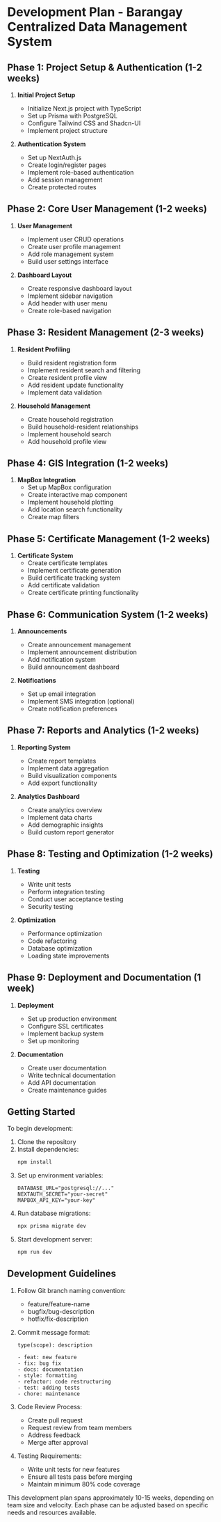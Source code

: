 # Development Plan - Barangay Centralized Data Management System

## Phase 1: Project Setup & Authentication (1-2 weeks)

1. **Initial Project Setup**
   - Initialize Next.js project with TypeScript
   - Set up Prisma with PostgreSQL
   - Configure Tailwind CSS and Shadcn-UI
   - Implement project structure

2. **Authentication System**
   - Set up NextAuth.js
   - Create login/register pages
   - Implement role-based authentication
   - Add session management
   - Create protected routes

## Phase 2: Core User Management (1-2 weeks)

1. **User Management**
   - Implement user CRUD operations
   - Create user profile management
   - Add role management system
   - Build user settings interface

2. **Dashboard Layout**
   - Create responsive dashboard layout
   - Implement sidebar navigation
   - Add header with user menu
   - Create role-based navigation

## Phase 3: Resident Management (2-3 weeks)

1. **Resident Profiling**
   - Build resident registration form
   - Implement resident search and filtering
   - Create resident profile view
   - Add resident update functionality
   - Implement data validation

2. **Household Management**
   - Create household registration
   - Build household-resident relationships
   - Implement household search
   - Add household profile view

## Phase 4: GIS Integration (1-2 weeks)

1. **MapBox Integration**
   - Set up MapBox configuration
   - Create interactive map component
   - Implement household plotting
   - Add location search functionality
   - Create map filters

## Phase 5: Certificate Management (1-2 weeks)

1. **Certificate System**
   - Create certificate templates
   - Implement certificate generation
   - Build certificate tracking system
   - Add certificate validation
   - Create certificate printing functionality

## Phase 6: Communication System (1-2 weeks)

1. **Announcements**
   - Create announcement management
   - Implement announcement distribution
   - Add notification system
   - Build announcement dashboard

2. **Notifications**
   - Set up email integration
   - Implement SMS integration (optional)
   - Create notification preferences

## Phase 7: Reports and Analytics (1-2 weeks)

1. **Reporting System**
   - Create report templates
   - Implement data aggregation
   - Build visualization components
   - Add export functionality

2. **Analytics Dashboard**
   - Create analytics overview
   - Implement data charts
   - Add demographic insights
   - Build custom report generator

## Phase 8: Testing and Optimization (1-2 weeks)

1. **Testing**
   - Write unit tests
   - Perform integration testing
   - Conduct user acceptance testing
   - Security testing

2. **Optimization**
   - Performance optimization
   - Code refactoring
   - Database optimization
   - Loading state improvements

## Phase 9: Deployment and Documentation (1 week)

1. **Deployment**
   - Set up production environment
   - Configure SSL certificates
   - Implement backup system
   - Set up monitoring

2. **Documentation**
   - Create user documentation
   - Write technical documentation
   - Add API documentation
   - Create maintenance guides

## Getting Started

To begin development:

1. Clone the repository
2. Install dependencies:
   ```bash
   npm install
   ```
3. Set up environment variables:
   ```env
   DATABASE_URL="postgresql://..."
   NEXTAUTH_SECRET="your-secret"
   MAPBOX_API_KEY="your-key"
   ```
4. Run database migrations:
   ```bash
   npx prisma migrate dev
   ```
5. Start development server:
   ```bash
   npm run dev
   ```

## Development Guidelines

1. Follow Git branch naming convention:
   - feature/feature-name
   - bugfix/bug-description
   - hotfix/fix-description

2. Commit message format:
   ```
   type(scope): description
   
   - feat: new feature
   - fix: bug fix
   - docs: documentation
   - style: formatting
   - refactor: code restructuring
   - test: adding tests
   - chore: maintenance
   ```

3. Code Review Process:
   - Create pull request
   - Request review from team members
   - Address feedback
   - Merge after approval

4. Testing Requirements:
   - Write unit tests for new features
   - Ensure all tests pass before merging
   - Maintain minimum 80% code coverage

This development plan spans approximately 10-15 weeks, depending on team size and velocity. Each phase can be adjusted based on specific needs and resources available. 